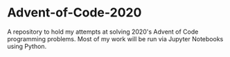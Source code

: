 # Advent-of-Code-2020

A repository to hold my attempts at solving 2020's Advent of Code programming problems. Most of my work will be run via Jupyter Notebooks using Python.

